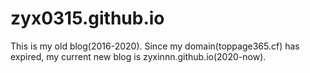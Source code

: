# zyx0315.github.io
This is my old blog(2016-2020).
Since my domain(toppage365.cf) has expired, my current new blog is zyxinnn.github.io(2020-now).
